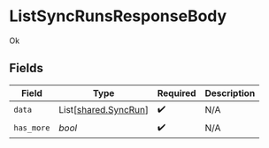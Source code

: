 # ListSyncRunsResponseBody

Ok


## Fields

| Field                                                  | Type                                                   | Required                                               | Description                                            |
| ------------------------------------------------------ | ------------------------------------------------------ | ------------------------------------------------------ | ------------------------------------------------------ |
| `data`                                                 | List[[shared.SyncRun](../../models/shared/syncrun.md)] | :heavy_check_mark:                                     | N/A                                                    |
| `has_more`                                             | *bool*                                                 | :heavy_check_mark:                                     | N/A                                                    |